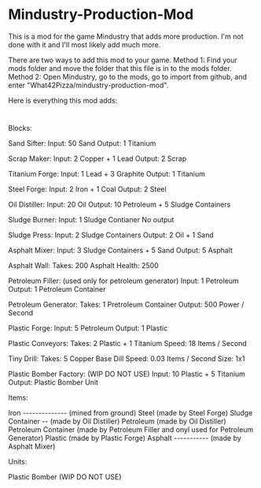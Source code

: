 # Mindustry-Production-Mod
This is a mod for the game Mindustry that adds more production. I'm not done with it and I'll most likely add much more.

There are two ways to add this mod to your game.
Method 1: Find your mods folder and move the folder that this file is in to the mods folder.
Method 2: Open Mindustry, go to the mods, go to import from github, and enter "What42Pizza/mindustry-production-mod".





Here is everything this mod adds:
#

Blocks:

Sand Sifter:
	Input: 50 Sand
	Output: 1 Titanium

Scrap Maker:
	Input: 2 Copper + 1 Lead
	Output: 2 Scrap

Titanium Forge:
	Input: 1 Lead + 3 Graphite
	Output: 1 Titanium

Steel Forge:
	Input: 2 Iron + 1 Coal
	Output: 2 Steel

Oil Distiller:
	Input: 20 Oil
	Output: 10 Petroleum + 5 Sludge Containers

Sludge Burner:
	Input: 1 Sludge Contianer
	No output

Sludge Press:
	Input: 2 Sludge Containers
	Output: 2 Oil + 1 Sand

Asphalt Mixer:
	Input: 3 Sludge Containers + 5 Sand
	Output: 5 Asphalt

Asphalt Wall:
	Takes: 200 Asphalt
	Health: 2500

Petroleum Filler: (used only for petroleum generator)
	Input: 1 Petroleum
	Output: 1 Petroleum Container

Petroleum Generator:
	Takes: 1 Pretroleum Container
	Output: 500 Power / Second

Plastic Forge:
	Input: 5 Petroleum
	Output: 1 Plastic

Plastic Conveyors:
	Takes: 2 Plastic + 1 Titanium
	Speed: 18 Items / Second

Tiny Drill:
	Takes: 5 Copper
	Base Dill Speed: 0.03 Items / Second
	Size: 1x1

Plastic Bomber Factory: (WIP DO NOT USE)
	Input: 10 Plastic + 5 Titanium
	Output: Plastic Bomber Unit





Items:

Iron -------------- (mined from ground)
Steel               (made by Steel Forge)
Sludge Container -- (made by Oil Distiller)
Petroleum           (made by Oil Distiller)
Petroleum Container (made by Petroleum Filler and onyl used for Petroleum Generator)
Plastic             (made by Plastic Forge)
Asphalt ----------- (made by Asphalt Mixer)



Units:

Plastic Bomber (WIP DO NOT USE)

